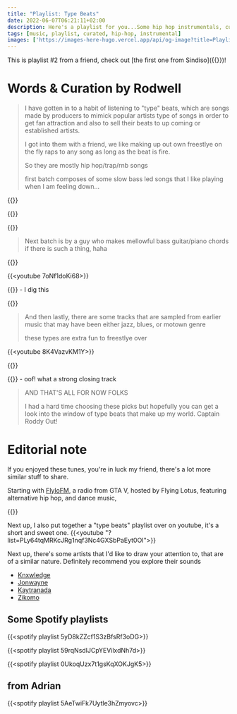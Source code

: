 ```yaml
---
title: "Playlist: Type Beats"
date: 2022-06-07T06:21:11+02:00
description: Here's a playlist for you...Some hip hop instrumentals, curated & shared by Rodwell
tags: [music, playlist, curated, hip-hop, instrumental]
images: ['https://images-here-hugo.vercel.app/api/og-image?title=Playlist%3A%20Type%20Beats']
---
```


This is playlist #2 from a friend, check out [the first one from Sindiso]({{<ref wake-up-go>}})!

# Words & Curation by Rodwell

> I have gotten in to a habit of listening to "type" beats, which are songs made by producers to mimick popular artists type of songs in order to get fan attraction and also to sell their beats to up coming or established artists.
>
> I got into them with a friend, we like making up out own freestlye on the fly raps to any song as long as the beat is fire.
> 
> So they are mostly hip hop/trap/rnb songs
>
> first batch composes of some slow bass led songs that I like playing when I am feeling down...

{{<youtube KyEev8lf484>}}

{{<youtube UwJdjBSlmPc>}}

{{<youtube zNwBNwjWYbg>}}

> Next batch is by a guy who makes mellowful bass guitar/piano chords if there is such a thing, haha

{{<youtube WsIKTzGLlLI>}}

{{<youtube 7oNf1doKi68>}}

{{<youtube fVjj4260CHg>}}
    - I dig this

{{<youtube FSQYPqTSSE4>}}

> And then lastly, there are some tracks that are sampled from earlier music that may have been either jazz, blues, or motown genre
>
> these types are extra fun to freestlye over

{{<youtube 8K4VazvKM1Y>}}

{{<youtube WBbdfebWTGQ>}}

{{<youtube dt8awhDWIPk>}}
    - oof! what a strong closing track

> AND THAT'S ALL FOR NOW FOLKS
> 
> I had a hard time choosing these picks but hopefully you can get a look into the window of type beats that make up my world. Captain Roddy Out!

# Editorial note
If you enjoyed these tunes, you're in luck my friend, there's a lot more similar stuff to share.

Starting with [FlyloFM](https://youtu.be/NjkGN8b2ClM), a radio from GTA V, hosted by Flying Lotus, featuring alternative hip hop, and dance music,

{{<youtube NjkGN8b2ClM>}}

Next up, I also put together a "type beats" playlist over on youtube, it's a short and sweet one.
{{<youtube "?list=PLy64tqMRKcJRg1nqf3Nc4GXSbPaEyt0OI">}}

Next up, there's some artists that I'd like to draw your attention to, that are of a similar nature. Definitely recommend you explore their sounds
- [Knxwledge](https://www.youtube.com/results?search_query=knxwledge)
- [Jonwayne](https://www.youtube.com/results?search_query=jonwayne)
- [Kaytranada](https://www.youtube.com/results?search_query=kaytranada)
- [Zikomo](https://www.youtube.com/results?search_query=zikomo)


## Some Spotify playlists
{{<spotify playlist 5yD8kZZcf1S3zBfsRf3oDG>}}

{{<spotify playlist 59rqNsdIJCpYEVilxdNh7d>}}

{{<spotify playlist 0UkoqUzx7t1gsKqXOKJgK5>}}


## from Adrian

{{<spotify playlist 5AeTwiFk7Uytle3hZmyovc>}}